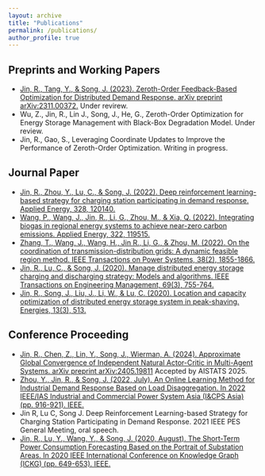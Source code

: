 ```yaml
---
layout: archive
title: "Publications"
permalink: /publications/
author_profile: true
---
```

<!--
{% if author.googlescholar %}
  You can also find my articles on <u><a href="{{author.googlescholar}}">my Google Scholar profile</a>.</u>
{% endif %}

{% include base_path %}

{% for post in site.publications reversed %}
  {% include archive-single.html %}
{% endfor %}

-->
## Preprints and Working Papers
* [Jin, R., Tang, Y., & Song, J. (2023). Zeroth-Order Feedback-Based Optimization for Distributed Demand Response. arXiv preprint arXiv:2311.00372.](https://arxiv.org/abs/2311.00372) Under revirew.
* Wu, Z., Jin, R., Lin J., Song, J., He, G., Zeroth-Order Optimization for Energy Storage Management with Black-Box Degradation Model. Under review.
* Jin, R., Gao, S., Leveraging Coordinate Updates to Improve the Performance of Zeroth-Order Optimization. Writing in progress.


## Journal Paper
* [Jin, R., Zhou, Y., Lu, C., & Song, J. (2022). Deep reinforcement learning-based strategy for charging station participating in demand response. Applied Energy, 328, 120140.](https://www.sciencedirect.com/science/article/pii/S0306261922013976?casa_token=L57P-gkEyQQAAAAA:0MT07F7KBw0nD44qovmA3ttw67dHqLZHuOBfTe-Bbb7U_-yxckeVjWS9TxLxAZLJMqYOef5M)
* [Wang, P., Wang, J., Jin, R., Li, G., Zhou, M., & Xia, Q. (2022). Integrating biogas in regional energy systems to achieve near-zero carbon emissions. Applied Energy, 322, 119515.](https://www.sciencedirect.com/science/article/abs/pii/S0306261922008364)
* [Zhang, T., Wang, J., Wang, H., Jin R., Li, G., & Zhou, M. (2022). On the coordination of transmission-distribution grids: A dynamic feasible region method. IEEE Transactions on Power Systems, 38(2), 1855-1866.](https://ieeexplore.ieee.org/abstract/document/9852714?casa_token=gfCtJmKDqSEAAAAA:7OrqfopSEH54R2bKU7mHI0wIV1EmmvKLfRnKuemgwrHRzdc_fkxcYk3vpPKUk8fyVgCSV4Y)
* [Jin, R., Lu, C., & Song, J. (2020). Manage distributed energy storage charging and discharging strategy: Models and algorithms. IEEE Transactions on Engineering Management, 69(3), 755-764.](https://ieeexplore.ieee.org/abstract/document/9160967?casa_token=x7UGOYnuYtoAAAAA:HWLlTMT5ucoiLkCO8OCMJHTAvxJH-faN7KAmnXFhcVxXNYtdJi65qXvmmsZ_IRFuIJxbFe0)
* [Jin, R., Song, J., Liu, J., Li, W., & Lu, C. (2020). Location and capacity optimization of distributed energy storage system in peak-shaving. Energies, 13(3), 513.](https://www.mdpi.com/1996-1073/13/3/513)


## Conference Proceeding
* [Jin, R., Chen, Z., Lin, Y., Song, J., Wierman, A. (2024). Approximate Global Convergence of Independent Natural Actor-Critic in Multi-Agent Systems. arXiv preprint arXiv:2405.19811](https://arxiv.org/abs/2405.19811) Accepted by AISTATS 2025.
* [Zhou, Y., Jin, R., & Song, J. (2022, July). An Online Learning Method for Industrial Demand Response Based on Load Disaggregation. In 2022 IEEE/IAS Industrial and Commercial Power System Asia (I&CPS Asia) (pp. 916-921). IEEE.](https://ieeexplore.ieee.org/abstract/document/9949833?casa_token=4Heu5o8irX4AAAAA:swNwIuRJ_dmPuwYu0lKnjMhj2BqnlkhZbB1yF4F1_whPGQ98RYJA_QejkwtGMylu0e4NRIc)
* Jin R, Lu C, Song J. Deep Reinforcement Learning-based Strategy for Charging Station Participating in Demand Response. 2021 IEEE PES General Meeting, oral speech.
* [Jin, R., Lu, Y., Wang, Y., & Song, J. (2020, August). The Short-Term Power Consumption Forecasting Based on the Portrait of Substation Areas. In 2020 IEEE International Conference on Knowledge Graph (ICKG) (pp. 649-653). IEEE.](https://ieeexplore.ieee.org/document/9194534)
